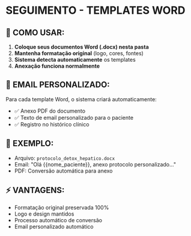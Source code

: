# SEGUIMENTO - TEMPLATES WORD

## 📝 COMO USAR:

1. **Coloque seus documentos Word (.docx) nesta pasta**
2. **Mantenha formatação original** (logo, cores, fontes)
3. **Sistema detecta automaticamente** os templates
4. **Anexação funciona normalmente**

## 📧 EMAIL PERSONALIZADO:

Para cada template Word, o sistema criará automaticamente:
- ✅ Anexo PDF do documento
- ✅ Texto de email personalizado para o paciente
- ✅ Registro no histórico clínico

## 🎯 EXEMPLO:
- Arquivo: `protocolo_detox_hepatico.docx`
- Email: "Olá {{nome_paciente}}, anexo protocolo personalizado..."
- PDF: Conversão automática para anexo

## ⚡ VANTAGENS:
- Formatação original preservada 100%
- Logo e design mantidos
- Processo automático de conversão
- Email personalizado automático

